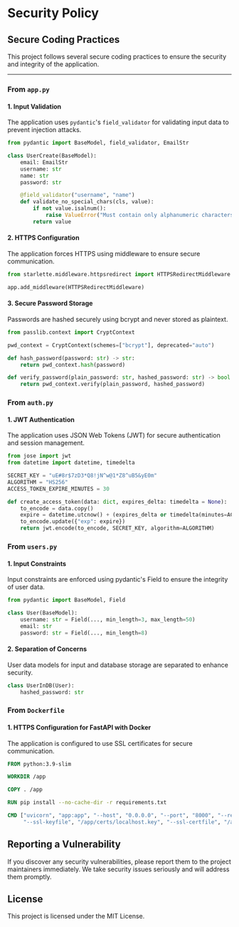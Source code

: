 # Security Policy

## Secure Coding Practices

This project follows several secure coding practices to ensure the security and integrity of the application.

---

### From `app.py`

#### 1. Input Validation
The application uses `pydantic`'s `field_validator` for validating input data to prevent injection attacks.
```python
from pydantic import BaseModel, field_validator, EmailStr

class UserCreate(BaseModel):
    email: EmailStr
    username: str
    name: str
    password: str

    @field_validator("username", "name")
    def validate_no_special_chars(cls, value):
        if not value.isalnum():
            raise ValueError("Must contain only alphanumeric characters.")
        return value
```

#### 2. HTTPS Configuration
The application forces HTTPS using middleware to ensure secure communication.
```python
from starlette.middleware.httpsredirect import HTTPSRedirectMiddleware

app.add_middleware(HTTPSRedirectMiddleware)
```

#### 3. Secure Password Storage
Passwords are hashed securely using bcrypt and never stored as plaintext.
```python
from passlib.context import CryptContext

pwd_context = CryptContext(schemes=["bcrypt"], deprecated="auto")

def hash_password(password: str) -> str:
    return pwd_context.hash(password)

def verify_password(plain_password: str, hashed_password: str) -> bool:
    return pwd_context.verify(plain_password, hashed_password)
```

### From `auth.py`

#### 1. JWT Authentication
The application uses JSON Web Tokens (JWT) for secure authentication and session management.
```python
from jose import jwt
from datetime import datetime, timedelta

SECRET_KEY = "uE#8r$7zD3*Q8!jN^w@1*Z8^uB5&yE0m"
ALGORITHM = "HS256"
ACCESS_TOKEN_EXPIRE_MINUTES = 30

def create_access_token(data: dict, expires_delta: timedelta = None):
    to_encode = data.copy()
    expire = datetime.utcnow() + (expires_delta or timedelta(minutes=ACCESS_TOKEN_EXPIRE_MINUTES))
    to_encode.update({"exp": expire})
    return jwt.encode(to_encode, SECRET_KEY, algorithm=ALGORITHM)
```

### From `users.py`

#### 1. Input Constraints
Input constraints are enforced using pydantic's Field to ensure the integrity of user data.
```python
from pydantic import BaseModel, Field

class User(BaseModel):
    username: str = Field(..., min_length=3, max_length=50)
    email: str
    password: str = Field(..., min_length=8)
```

#### 2. Separation of Concerns
User data models for input and database storage are separated to enhance security.
```python
class UserInDB(User):
    hashed_password: str
```

### From `Dockerfile`

#### 1. HTTPS Configuration for FastAPI with Docker
The application is configured to use SSL certificates for secure communication.
```Dockerfile
FROM python:3.9-slim

WORKDIR /app

COPY . /app

RUN pip install --no-cache-dir -r requirements.txt

CMD ["uvicorn", "app:app", "--host", "0.0.0.0", "--port", "8000", "--reload", 
     "--ssl-keyfile", "/app/certs/localhost.key", "--ssl-certfile", "/app/certs/localhost.crt"]
```

## Reporting a Vulnerability
If you discover any security vulnerabilities, please report them to the project maintainers immediately. We take security issues seriously and will address them promptly.

## License
This project is licensed under the MIT License.
